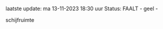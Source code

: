 laatste update: 
ma 13-11-2023 18:30   uur 
Status: FAALT - geel - 
<div class="service Y">schijfruimte</div>